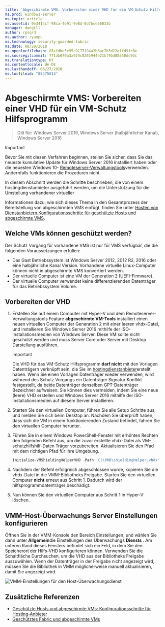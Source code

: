 ```yaml
---
title: 'Abgeschirmte VMS: Vorbereiten einer VHD für ein VM-Schutz Hilfsprogramm'
ms.prod: windows-server
ms.topic: article
ms.assetid: 0e3414cf-98ca-4e91-9e8d-0d7bce56033b
manager: dongill
author: rpsqrd
ms.author: ryanpu
ms.technology: security-guarded-fabric
ms.date: 08/29/2018
ms.openlocfilehash: 85cfdbe5e95c9177194a2b6ac7b5d22e1fd9fc0e
ms.sourcegitcommit: 771db070a3a924c8265944e21bf9bd85350dd93c
ms.translationtype: MT
ms.contentlocale: de-DE
ms.lasthandoff: 06/27/2020
ms.locfileid: "85475013"
---
```

# <a name="shielded-vms---preparing-a-vm-shielding-helper-vhd"></a>Abgeschirmte VMS: Vorbereiten einer VHD für ein VM-Schutz Hilfsprogramm

>Gilt für: Windows Server 2019, Windows Server (halbjährlicher Kanal), Windows Server 2016

> [!IMPORTANT]
> Bevor Sie mit diesen Verfahren beginnen, stellen Sie sicher, dass Sie das neueste kumulative Update für Windows Server 2016 installiert haben oder die neuesten Windows 10- [Remoteserver-Verwaltungstools](https://www.microsoft.com/download/details.aspx?id=45520)verwenden. Andernfalls funktionieren die Prozeduren nicht.

In diesem Abschnitt werden die Schritte beschrieben, die von einem hostingdienstanbieter ausgeführt werden, um die Unterstützung für die Umstellung vorhandener virtueller

Informationen dazu, wie sich dieses Thema in den Gesamtprozess der Bereitstellung von abgeschirmten VMS einfügt, finden Sie unter [Hosten von Dienstanbietern Konfigurationsschritte für geschützte Hosts und abgeschirmte VMS](guarded-fabric-configuration-scenarios-for-shielded-vms-overview.md).

## <a name="which-vms-can-be-shielded"></a>Welche VMs können geschützt werden?

Der Schutz Vorgang für vorhandene VMS ist nur für VMS verfügbar, die die folgenden Voraussetzungen erfüllen:

- Das Gast Betriebssystem ist Windows Server 2012, 2012 R2, 2016 oder eine halbjährliche Kanal Version. Vorhandene virtuelle Linux-Computer können nicht in abgeschirmte VMS konvertiert werden.
- Der virtuelle Computer ist eine VM der Generation 2 (UEFI-Firmware).
- Der virtuelle Computer verwendet keine differenzierenden Datenträger für das Betriebssystem Volume.

## <a name="prepare-helper-vhd"></a>Vorbereiten der VHD

1.  Erstellen Sie auf einem Computer mit Hyper-V und dem Remoteserver-Verwaltungstools Feature **abgeschirmte VM-Tools** installiert einen neuen virtuellen Computer der Generation 2 mit einer leeren vhdx-Datei, und installieren Sie Windows Server 2016 mithilfe der ISO-Installationsmedien von Windows Server. Diese VM sollte nicht geschützt werden und muss Server Core oder Server mit Desktop Darstellung ausführen.

    > [!IMPORTANT]
    > Die VHD für das VM-Schutz Hilfsprogramm **darf nicht** mit den Vorlagen Datenträgern verknüpft sein, die Sie im [hostingdienstanbieter](guarded-fabric-create-a-shielded-vm-template.md)erstellt haben. Wenn Sie einen Vorlagen Datenträger wieder verwenden, wird während des Schutz Vorgangs ein Datenträger Signatur Konflikt festgestellt, da beide Datenträger denselben GPT-Datenträger Bezeichner aufweisen. Sie können dies vermeiden, indem Sie eine neue (leere) VHD erstellen und Windows Server 2016 mithilfe der ISO-Installationsmedien auf diesem Server installieren.

2.  Starten Sie den virtuellen Computer, führen Sie alle Setup Schritte aus, und melden Sie sich beim Desktop an. Nachdem Sie überprüft haben, dass sich die VM in einem funktionierenden Zustand befindet, fahren Sie den virtuellen Computer herunter.

3.  Führen Sie in einem Windows PowerShell-Fenster mit erhöhten Rechten den folgenden Befehl aus, um die zuvor erstellte vhdx-Datei als VM-schutzhilfshilf-Daten Träger vorzubereiten. Aktualisieren Sie den Pfad mit dem richtigen Pfad für Ihre Umgebung.

    ```powershell
    Initialize-VMShieldingHelperVHD -Path 'C:\VHD\shieldingHelper.vhdx'
    ```

4.  Nachdem der Befehl erfolgreich abgeschlossen wurde, kopieren Sie die vhdx-Datei in die VMM-Bibliotheks Freigabe. Starten Sie den virtuellen Computer **nicht** erneut aus Schritt 1. Dadurch wird der hilfsprogrammdatenträger beschädigt.

5.  Nun können Sie den virtuellen Computer aus Schritt 1 in Hyper-V löschen.

## <a name="configure-vmm-host-guardian-server-settings"></a>VMM-Host-Überwachungs Server Einstellungen konfigurieren

Öffnen Sie in der VMM-Konsole den Bereich Einstellungen, und wählen Sie dann unter **Allgemein**die Einstellungen des Überwachungs **Diensts** . Am unteren Rand dieses Fensters befindet sich ein Feld, in dem Sie den Speicherort der Hilfs-VHD konfigurieren können. Verwenden Sie die Schaltfläche Durchsuchen, um die VHD aus der Bibliotheks Freigabe auszuwählen. Wenn der Datenträger in der Freigabe nicht angezeigt wird, müssen Sie die Bibliothek in VMM möglicherweise manuell aktualisieren, damit Sie angezeigt wird.

![VMM-Einstellungen für den Host-Überwachungsdienst](../media/Guarded-Fabric-Shielded-VM/guarded-host-vmm-hgs-settings-01.png)

## <a name="additional-references"></a>Zusätzliche Referenzen

- [Geschützte Hosts und abgeschirmte VMs: Konfigurationsschritte für Hosting-Anbieter](guarded-fabric-configuration-scenarios-for-shielded-vms-overview.md)
- [Geschütztes Fabric und abgeschirmte VMs](guarded-fabric-and-shielded-vms-top-node.md)

